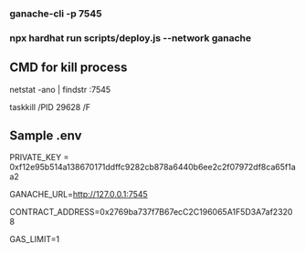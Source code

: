 ### ganache-cli -p 7545

### npx hardhat run scripts/deploy.js --network ganache

## CMD for kill process

netstat -ano | findstr :7545

taskkill /PID 29628 /F


## Sample .env

PRIVATE_KEY = 0xf12e95b514a138670171ddffc9282cb878a6440b6ee2c2f07972df8ca65f1aa2

GANACHE_URL=http://127.0.0.1:7545

CONTRACT_ADDRESS=0x2769ba737f7B67ecC2C196065A1F5D3A7af23208

GAS_LIMIT=1
